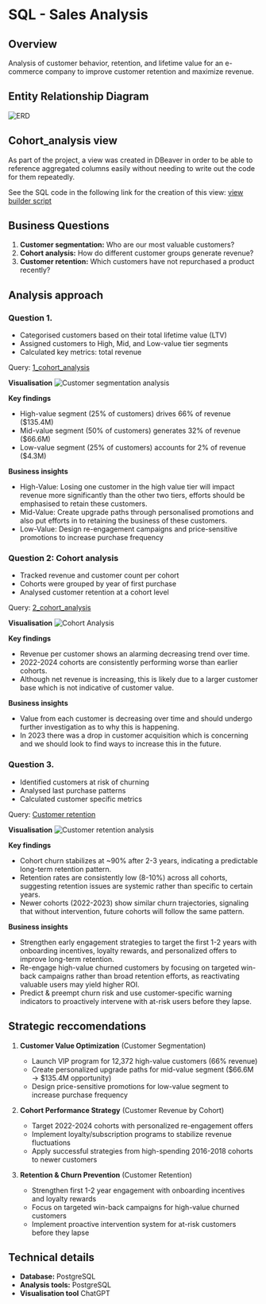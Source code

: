 # SQL - Sales Analysis

## Overview
Analysis of customer behavior, retention, and lifetime value for an e-commerce company to improve customer retention and maximize revenue.

## Entity Relationship Diagram

![ERD](/images/contoso_ERD.png)


## Cohort_analysis view
As part of the project, a view was created in DBeaver in order to be able to reference aggregated columns easily without needing to write out the code for them repeatedly.

See the SQL code in the following link for the creation of this view: [view builder script](/view%20builder%20script.sql)

## Business Questions
1. **Customer segmentation:** Who are our most valuable customers?
2. **Cohort analysis:** How do different customer groups generate revenue?
3. **Customer retention:** Which customers have not repurchased a product recently?



## Analysis approach


### Question 1.
- Categorised customers based on their total lifetime value (LTV)
- Assigned customers to High, Mid, and Low-value tier segments
- Calculated key metrics: total revenue

Query: [1_cohort_analysis](/1_cohort_analysis.sql)

**Visualisation**
![Customer segmentation analysis](/images/1_customer_segementation.png)


**Key findings**
- High-value segment (25% of customers) drives 66% of revenue ($135.4M)
- Mid-value segment (50% of customers) generates 32% of revenue ($66.6M)
- Low-value segment (25% of customers) accounts for 2% of revenue ($4.3M)

**Business insights**
- High-Value: Losing one customer in the high value tier will impact revenue more significantly than the other two tiers, efforts should be emphasised to retain these customers.
- Mid-Value: Create upgrade paths through personalised promotions and also put efforts in to retaining the business of these customers.
- Low-Value: Design re-engagement campaigns and price-sensitive promotions to increase purchase frequency

### Question 2: Cohort analysis
- Tracked revenue and customer count per cohort
- Cohorts were grouped by year of first purchase
- Analysed customer retention at a cohort level

Query: [2_cohort_analysis](/2_cohort_analysis.sql)


**Visualisation**
![Cohort Analysis](/images/2_cohort_analysis.png)

**Key findings**
- Revenue per customer shows an alarming decreasing trend over time.
- 2022-2024 cohorts are consistently performing worse than earlier cohorts.
- Although net revenue is increasing, this is likely due to a larger customer base which is not indicative of customer value.

**Business insights**
- Value from each customer is decreasing over time and should undergo further investigation as to why this is happening.
- In 2023 there was a drop in customer acquisition which is concerning and we should look to find ways to increase this in the future.


### Question 3.
- Identified customers at risk of churning
- Analysed last purchase patterns
- Calculated customer specific metrics

Query: [Customer retention](/3_customer_retention.sql)

**Visualisation**
![Customer retention analysis](/images/3_customer_churn_cohort_year.png)


**Key findings**
- Cohort churn stabilizes at ~90% after 2-3 years, indicating a predictable long-term retention pattern.  
- Retention rates are consistently low (8-10%) across all cohorts, suggesting retention issues are systemic rather than specific to certain years.  
- Newer cohorts (2022-2023) show similar churn trajectories, signaling that without intervention, future cohorts will follow the same pattern.  

**Business insights**
- Strengthen early engagement strategies to target the first 1-2 years with onboarding incentives, loyalty rewards, and personalized offers to improve long-term retention.  
- Re-engage high-value churned customers by focusing on targeted win-back campaigns rather than broad retention efforts, as reactivating valuable users may yield higher ROI.  
- Predict & preempt churn risk and use customer-specific warning indicators to proactively intervene with at-risk users before they lapse.

## Strategic reccomendations 

1. **Customer Value Optimization** (Customer Segmentation)
   - Launch VIP program for 12,372 high-value customers (66% revenue)
   - Create personalized upgrade paths for mid-value segment ($66.6M → $135.4M opportunity)
   - Design price-sensitive promotions for low-value segment to increase purchase frequency

2. **Cohort Performance Strategy** (Customer Revenue by Cohort)
   - Target 2022-2024 cohorts with personalized re-engagement offers
   - Implement loyalty/subscription programs to stabilize revenue fluctuations
   - Apply successful strategies from high-spending 2016-2018 cohorts to newer customers

3. **Retention & Churn Prevention** (Customer Retention)
   - Strengthen first 1-2 year engagement with onboarding incentives and loyalty rewards
   - Focus on targeted win-back campaigns for high-value churned customers
   - Implement proactive intervention system for at-risk customers before they lapse

## Technical details

- **Database:** PostgreSQL
- **Analysis tools:** PostgreSQL
- **Visualisation tool** ChatGPT

